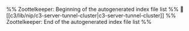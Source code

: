 %% Zoottelkeeper: Beginning of the autogenerated index file list  %%
📄 [[c3/lib/nip/c3-server-tunnel-cluster|c3-server-tunnel-cluster]]
%% Zoottelkeeper: End of the autogenerated index file list  %%
